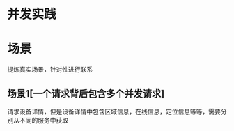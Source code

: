 # 并发实践


# 场景
提炼真实场景，针对性进行联系

## 场景1[一个请求背后包含多个并发请求]
请求设备详情，但是设备详情中包含区域信息，在线信息，定位信息等等，需要分别从不同的服务中获取



